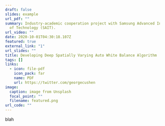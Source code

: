 ```yaml
---
draft: false
slides: example
url_pdf: ""
summary: Industry-academic cooperation project with Samsung Advanced Institute
  of Technology (SAIT).
url_video: ""
date: 2020-10-01T04:30:18.107Z
featured: true
external_link: "1"
url_slides: ""
title: Developing Deep Spatially Varying Auto White Balance Algorithm
tags: []
links:
  - icon: file-pdf
    icon_pack: far
    name: PDF
    url: https://twitter.com/georgecushen
image:
  caption: image from Unsplash
  focal_point: ""
  filename: featured.png
url_code: ""
---
```

blah